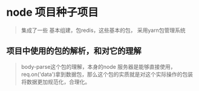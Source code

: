 # node 项目种子项目

>集成了一些 基本组建，包redis，这些基本的包，
采用yarn包管理系统

## 项目中使用的包的解析，和对它的理解
>body-parse这个包的理解，本身的node 服务器是能够直接使用，
req.on('data')拿到数据包，那么这个包的实质就是对这个实际操作的包装
将数据更加规范化，合理化。

